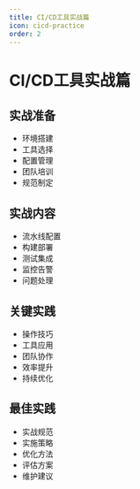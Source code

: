 ```yaml
---
title: CI/CD工具实战篇
icon: cicd-practice
order: 2
---
```


# CI/CD工具实战篇

## 实战准备
- 环境搭建
- 工具选择
- 配置管理
- 团队培训
- 规范制定

## 实战内容
- 流水线配置
- 构建部署
- 测试集成
- 监控告警
- 问题处理

## 关键实践
- 操作技巧
- 工具应用
- 团队协作
- 效率提升
- 持续优化

## 最佳实践
- 实战规范
- 实施策略
- 优化方法
- 评估方案
- 维护建议

